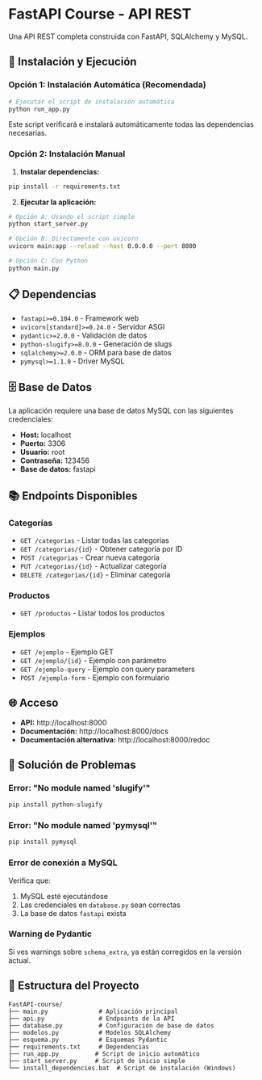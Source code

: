 # FastAPI Course - API REST

Una API REST completa construida con FastAPI, SQLAlchemy y MySQL.

## 🚀 Instalación y Ejecución

### Opción 1: Instalación Automática (Recomendada)

```bash
# Ejecutar el script de instalación automática
python run_app.py
```

Este script verificará e instalará automáticamente todas las dependencias necesarias.

### Opción 2: Instalación Manual

1. **Instalar dependencias:**
```bash
pip install -r requirements.txt
```

2. **Ejecutar la aplicación:**
```bash
# Opción A: Usando el script simple
python start_server.py

# Opción B: Directamente con uvicorn
uvicorn main:app --reload --host 0.0.0.0 --port 8000

# Opción C: Con Python
python main.py
```

## 📋 Dependencias

- `fastapi>=0.104.0` - Framework web
- `uvicorn[standard]>=0.24.0` - Servidor ASGI
- `pydantic>=2.0.0` - Validación de datos
- `python-slugify>=8.0.0` - Generación de slugs
- `sqlalchemy>=2.0.0` - ORM para base de datos
- `pymysql>=1.1.0` - Driver MySQL

## 🗄️ Base de Datos

La aplicación requiere una base de datos MySQL con las siguientes credenciales:
- **Host:** localhost
- **Puerto:** 3306
- **Usuario:** root
- **Contraseña:** 123456
- **Base de datos:** fastapi

## 📚 Endpoints Disponibles

### Categorías
- `GET /categorias` - Listar todas las categorías
- `GET /categorias/{id}` - Obtener categoría por ID
- `POST /categorias` - Crear nueva categoría
- `PUT /categorias/{id}` - Actualizar categoría
- `DELETE /categorias/{id}` - Eliminar categoría

### Productos
- `GET /productos` - Listar todos los productos

### Ejemplos
- `GET /ejemplo` - Ejemplo GET
- `GET /ejemplo/{id}` - Ejemplo con parámetro
- `GET /ejemplo-query` - Ejemplo con query parameters
- `POST /ejemplo-form` - Ejemplo con formulario

## 🌐 Acceso

- **API:** http://localhost:8000
- **Documentación:** http://localhost:8000/docs
- **Documentación alternativa:** http://localhost:8000/redoc

## 🔧 Solución de Problemas

### Error: "No module named 'slugify'"
```bash
pip install python-slugify
```

### Error: "No module named 'pymysql'"
```bash
pip install pymysql
```

### Error de conexión a MySQL
Verifica que:
1. MySQL esté ejecutándose
2. Las credenciales en `database.py` sean correctas
3. La base de datos `fastapi` exista

### Warning de Pydantic
Si ves warnings sobre `schema_extra`, ya están corregidos en la versión actual.

## 📁 Estructura del Proyecto

```
FastAPI-course/
├── main.py              # Aplicación principal
├── api.py               # Endpoints de la API
├── database.py          # Configuración de base de datos
├── modelos.py           # Modelos SQLAlchemy
├── esquema.py           # Esquemas Pydantic
├── requirements.txt     # Dependencias
├── run_app.py          # Script de inicio automático
├── start_server.py     # Script de inicio simple
└── install_dependencies.bat  # Script de instalación (Windows)
```
